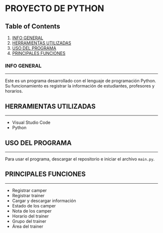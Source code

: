 # PROYECTO DE PYTHON

## Table of Contents
1. [INFO GENERAL](#info-general)
2. [HERRAMIENTAS UTILIZADAS](#herramientas-utilizadas)
3. [USO DEL PROGRAMA](#uso-del-programa)
4. [PRINCIPALES FUNCIONES](#principales-funciones)

### INFO GENERAL
***
Este es un programa desarrollado con el lenguaje de programación Python.
Su funcionamiento es registrar la información de estudiantes, profesores y horarios.

## HERRAMIENTAS UTILIZADAS
***
* Visual Studio Code
* Python

## USO DEL PROGRAMA
***
Para usar el programa, descargar el repositorio e iniciar el archivo `main.py`.

## PRINCIPALES FUNCIONES
***
* Registrar camper
* Registrar trainer
* Cargar y descargar información
* Estado de los camper
* Nota de los camper
* Horario del trainer
* Grupo del trainer
* Área del trainer

